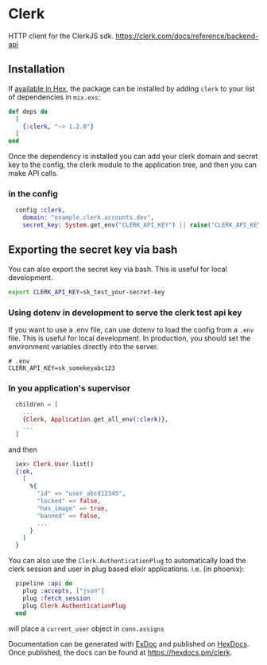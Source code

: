 # Clerk

HTTP client for the ClerkJS sdk. <https://clerk.com/docs/reference/backend-api>

## Installation

If [available in Hex](https://hex.pm/docs/publish), the package can be installed
by adding `clerk` to your list of dependencies in `mix.exs`:

```elixir
def deps do
  [
    {:clerk, "~> 1.2.0"}
  ]
end
```

Once the dependency is installed you can add your clerk domain and secret key to the config, the clerk module to the application tree, and then you can make API calls.

### in the config

```elixir
  config :clerk,
    domain: "example.clerk.accounts.dev",
    secret_key: System.get_env("CLERK_API_KEY") || raise("CLERK_API_KEY environment variable is missing.")

```

## Exporting the secret key via bash

You can also export the secret key via bash. This is useful for local development.

```bash
export CLERK_API_KEY=sk_test_your-secret-key
```

### Using dotenv in development to serve the clerk test api key

If you want to use a .env file, can use dotenv to load the config from a `.env` file. This is useful for local development. In production, you should set the environment variables directly into the server.

```
# .env
CLERK_API_KEY=sk_somekeyabc123
```

### In you application's supervisor

```elixir
  children = [
    ...
    {Clerk, Application.get_all_env(:clerk)},
    ...
  ]
```

and then

```elixir
  iex> Clerk.User.list()
  {:ok,
    [
      %{
        "id" => "user_abcd12345",
        "locked" => false,
        "has_image" => true,
        "banned" => false,
        ...
      }
    ]
  }
```

You can also use the `Clerk.AuthenticationPlug` to automatically load the clerk session and user
in plug based elixir applications. i.e. (in phoenix):

```elixir
  pipeline :api do
    plug :accepts, ["json"]
    plug :fetch_session
    plug Clerk.AuthenticationPlug
  end
```

will place a `current_user` object in `conn.assigns`

Documentation can be generated with [ExDoc](https://github.com/elixir-lang/ex_doc)
and published on [HexDocs](https://hexdocs.pm). Once published, the docs can
be found at <https://hexdocs.pm/clerk>.
